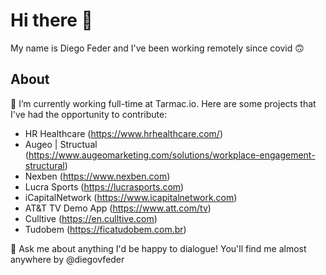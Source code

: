 # Hi there 👋

My name is Diego Feder and I've been working remotely since covid 🙃

## About

👯 I’m currently working full-time at Tarmac.io. Here are some projects that I've had the opportunity to contribute:

- HR Healthcare (https://www.hrhealthcare.com/)
- Augeo | Structual (https://www.augeomarketing.com/solutions/workplace-engagement-structural)
- Nexben (https://www.nexben.com)
- Lucra Sports (https://lucrasports.com)
- iCapitalNetwork (https://www.icapitalnetwork.com)
- AT&T TV Demo App (https://www.att.com/tv)
- Culltive (https://en.culltive.com)
- Tudobem (https://ficatudobem.com.br)

💬 Ask me about anything I'd be happy to dialogue! You'll find me almost anywhere by @diegovfeder


<!--
**diegovfeder/diegovfeder** is a ✨ _special_ ✨ repository because its `README.md` (this file) appears on your GitHub profile.
-->
